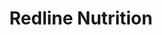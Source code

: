 ---
title: "Redline Nutrition"
url: /state-college/redline-nutrition/
shop: nutrition supplements
---